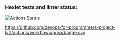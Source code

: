 ### Hexlet tests and linter status:
[![Actions Status](https://github.com/podlovchenko/devops-for-programmers-project-lvl1/workflows/hexlet-check/badge.svg)](https://github.com/podlovchenko/devops-for-programmers-project-lvl1/actions)

https://github.com/devops-for-programmers-project-lvl1/actions/workflows/push/badge.svg
